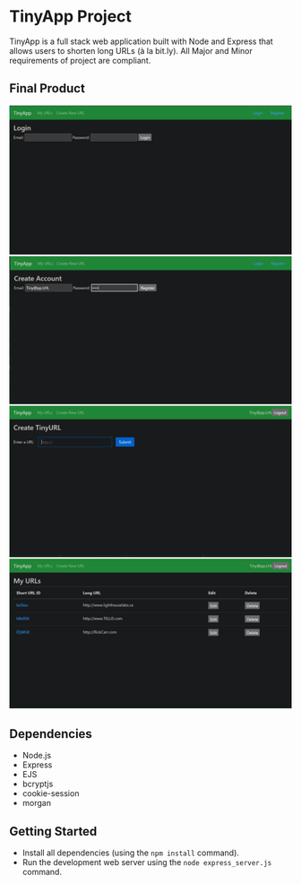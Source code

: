 # TinyApp Project

TinyApp is a full stack web application built with Node and Express that allows users to shorten long URLs (à la bit.ly). All Major and Minor requirements of project are compliant.

## Final Product

!["Login"](https://github.com/RickCarr/tinyapp/blob/master/docs/tinyApp-login.PNG?raw=true)
!["Register"](https://github.com/RickCarr/tinyapp/blob/master/docs/tinyApp-register.PNG?raw=true)
!["Create New"](https://github.com/RickCarr/tinyapp/blob/master/docs/tinyApp-new.PNG?raw=true)
!["My Urls"](https://github.com/RickCarr/tinyapp/blob/master/docs/tinyApp-urls.PNG?raw=true)


## Dependencies

- Node.js
- Express
- EJS
- bcryptjs
- cookie-session
- morgan

## Getting Started

- Install all dependencies (using the `npm install` command).
- Run the development web server using the `node express_server.js` command.